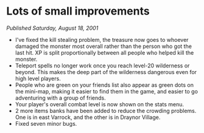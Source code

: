 # Lots of small improvements
*Published Saturday, August 18, 2001*

*   I've fixed the kill stealing problem, the treasure now goes to whoever damaged the monster most overall rather than the person who got the last hit. XP is split proportionally between all people who helped kill the monster.
*   Teleport spells no longer work once you reach level-20 wilderness or beyond. This makes the deep part of the wilderness dangerous even for high level players.
*   People who are green on your friends list also appear as green dots on the mini-map, making it easier to find them in the game, and easier to go adventuring with a group of friends.
*   Your player's overall combat level is now shown on the stats menu.
*   2 more items banks have been added to reduce the crowding problems. One is in east Varrock, and the other is in Draynor Village.
*   Fixed seven minor bugs.
